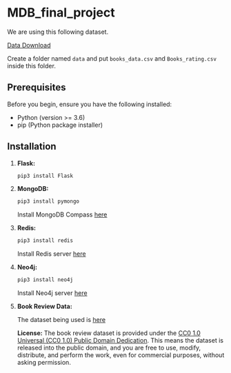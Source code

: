 # MDB_final_project

We are using this following dataset. 

[Data Download](https://www.kaggle.com/datasets/mohamedbakhet/amazon-books-reviews?select=books_data.csv)

Create a folder named `data` and put `books_data.csv` and `Books_rating.csv` inside this folder.

## Prerequisites

Before you begin, ensure you have the following installed:

- Python (version >= 3.6)
- pip (Python package installer)

## Installation

1. **Flask:**
   ```bash
   pip3 install Flask
   ```

2. **MongoDB:**
   ```bash
   pip3 install pymongo
   ```
   Install MongoDB Compass [here](https://www.mongodb.com/try/download/compass)

3. **Redis:**
   ```bash
   pip3 install redis
   ```
   Install Redis server [here](https://redis.io/download/)

4. **Neo4j:**
   ```bash
   pip3 install neo4j
   ```
   Install Neo4j server [here](https://neo4j.com/download/)

5. **Book Review Data:**
   
   The dataset being used is [here](https://www.kaggle.com/datasets/mohamedbakhet/amazon-books-reviews?select=books_data.csv)

   **License:**
   The book review dataset is provided under the [CC0 1.0 Universal (CC0 1.0) Public Domain Dedication](https://creativecommons.org/publicdomain/zero/1.0/). This means the dataset is released into the public domain, and you are free to use, modify, distribute, and perform the work, even for commercial purposes, without asking permission.

